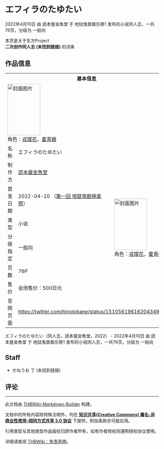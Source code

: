 # エフィラのたゆたい

<!-- source html: G:\repos\THBWiki-Markdown-Builder\THBWikiMarkdown\Temp\main\e\ed\ns0%3A%E3%82%A8%E3%83%95%E3%82%A3%E3%83%A9%E3%81%AE%E3%81%9F%E3%82%86%E3%81%9F%E3%81%84.html -->

2022年4月10日 由 読本屋金魚堂 于 地狱鬼兽极乐祭1 发布的小说同人志，一共76页，分级为 一般向

本页是关于东方Project  
 **二次创作同人志 (未找到链接)** 的词条

## 作品信息

<table><tbody><tr><th colspan="3">基本信息</th></tr><tr><td class="cover-artwork-mobile" colspan="2"><a href="./文件-エフィラのたゆたい封面.jpg.md" class="image" title="封面图片"><img alt="封面图片" src="https://upload.thwiki.cc/thumb/4/47/%E3%82%A8%E3%83%95%E3%82%A3%E3%83%A9%E3%81%AE%E3%81%9F%E3%82%86%E3%81%9F%E3%81%84%E5%B0%81%E9%9D%A2.jpg/107px-%E3%82%A8%E3%83%95%E3%82%A3%E3%83%A9%E3%81%AE%E3%81%9F%E3%82%86%E3%81%9F%E3%81%84%E5%B0%81%E9%9D%A2.jpg" decoding="async" loading="lazy" width="107" height="168" srcset="https://upload.thwiki.cc/thumb/4/47/%E3%82%A8%E3%83%95%E3%82%A3%E3%83%A9%E3%81%AE%E3%81%9F%E3%82%86%E3%81%9F%E3%81%84%E5%B0%81%E9%9D%A2.jpg/161px-%E3%82%A8%E3%83%95%E3%82%A3%E3%83%A9%E3%81%AE%E3%81%9F%E3%82%86%E3%81%9F%E3%81%84%E5%B0%81%E9%9D%A2.jpg 1.5x, https://upload.thwiki.cc/thumb/4/47/%E3%82%A8%E3%83%95%E3%82%A3%E3%83%A9%E3%81%AE%E3%81%9F%E3%82%86%E3%81%9F%E3%81%84%E5%B0%81%E9%9D%A2.jpg/215px-%E3%82%A8%E3%83%95%E3%82%A3%E3%83%A9%E3%81%AE%E3%81%9F%E3%82%86%E3%81%9F%E3%81%84%E5%B0%81%E9%9D%A2.jpg 2x" data-file-width="1000" data-file-height="1565"></a><div class="cover-char">角色：<a href="./戎璎花.md" title="戎璎花">戎璎花</a>，<a href="./霍青娥.md" title="霍青娥">霍青娥</a></div></td>
</tr><tr><td class="label">名称</td><td colspan="2"> エフィラのたゆたい </td></tr><tr><td class="label">制作方</td><td><a href="./読本屋金魚堂.md" title="読本屋金魚堂">読本屋金魚堂</a></td><td class="cover-artwork" rowspan="6" style="min-width:168px;"><a href="./文件-エフィラのたゆたい封面.jpg.md" class="image" title="封面图片"><img alt="封面图片" src="https://upload.thwiki.cc/thumb/4/47/%E3%82%A8%E3%83%95%E3%82%A3%E3%83%A9%E3%81%AE%E3%81%9F%E3%82%86%E3%81%9F%E3%81%84%E5%B0%81%E9%9D%A2.jpg/107px-%E3%82%A8%E3%83%95%E3%82%A3%E3%83%A9%E3%81%AE%E3%81%9F%E3%82%86%E3%81%9F%E3%81%84%E5%B0%81%E9%9D%A2.jpg" decoding="async" loading="lazy" width="107" height="168" srcset="https://upload.thwiki.cc/thumb/4/47/%E3%82%A8%E3%83%95%E3%82%A3%E3%83%A9%E3%81%AE%E3%81%9F%E3%82%86%E3%81%9F%E3%81%84%E5%B0%81%E9%9D%A2.jpg/161px-%E3%82%A8%E3%83%95%E3%82%A3%E3%83%A9%E3%81%AE%E3%81%9F%E3%82%86%E3%81%9F%E3%81%84%E5%B0%81%E9%9D%A2.jpg 1.5x, https://upload.thwiki.cc/thumb/4/47/%E3%82%A8%E3%83%95%E3%82%A3%E3%83%A9%E3%81%AE%E3%81%9F%E3%82%86%E3%81%9F%E3%81%84%E5%B0%81%E9%9D%A2.jpg/215px-%E3%82%A8%E3%83%95%E3%82%A3%E3%83%A9%E3%81%AE%E3%81%9F%E3%82%86%E3%81%9F%E3%81%84%E5%B0%81%E9%9D%A2.jpg 2x" data-file-width="1000" data-file-height="1565"></a><div class="cover-char">角色：<a href="./戎璎花.md" title="戎璎花">戎璎花</a>，<a href="./霍青娥.md" title="霍青娥">霍青娥</a></div></td>
</tr><tr><td class="label">首发日期</td><td>2022-04-10&#160;（<a href="/展会作品列表?e=%E5%9C%B0%E7%8B%B1%E9%AC%BC%E5%85%BD%E6%9E%81%E4%B9%90%E7%A5%AD%231">第一回 地獄鬼獣極楽祭</a>）</td></tr><tr><td class="label">类型</td><td>小说</td></tr><tr><td class="label">分级指定</td><td>一般向</td></tr><tr><td class="label">页数</td><td>76P</td></tr><tr><td class="label">售价</td><td>会场售价：500日元</td></tr>
<tr><td class="label">官网页面</td><td colspan="2"><a rel="nofollow" class="external free" href="https://twitter.com/hinotokane/status/1510561961620434944">https://twitter.com/hinotokane/status/1510561961620434944</a></td></tr></tbody></table>

エフィラのたゆたい（同人志，読本屋金魚堂，2022） - 2022年4月10日 由 読本屋金魚堂 于 地狱鬼兽极乐祭1 发布的小说同人志，一共76页，分级为 一般向

## Staff
- かねうお 丁 (未找到链接)


## 评论




---

此文档由 [THBWiki-Markdown-Builder](https://github.com/Delsin-Yu/THBWiki-Markdown-Builder) 构建。

文档中的所有内容除特殊注明外，均在 [**知识共享(Creative Commons) 署名-非商业性使用-相同方式共享 3.0 协议**](https://creativecommons.org/licenses/by-sa/3.0/deed.zh-hans) 下提供，附加条款亦可能应用。

引用类型与其他类型作品版权归原作者所有，如有作者授权则遵照授权协议使用。

详细请查阅 [THBWiki：免责声明](https://thbwiki.cc/THBWiki:%E5%85%8D%E8%B4%A3%E5%A3%B0%E6%98%8E)。


